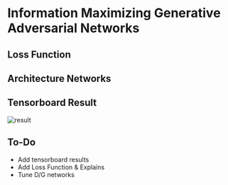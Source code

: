 # Information Maximizing Generative Adversarial Networks

## Loss Function


## Architecture Networks


## Tensorboard Result

![result](https://github.com/kozistr/Awesome-GANs/blob/master/InfoGAN/infogan_tb.png)

## To-Do
* Add tensorboard results
* Add Loss Function & Explains 
* Tune D/G networks
